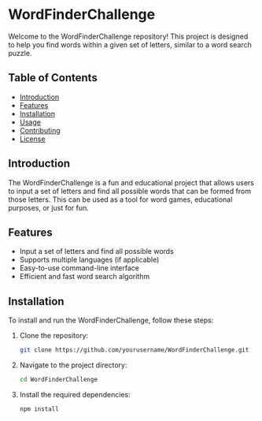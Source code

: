# WordFinderChallenge

Welcome to the WordFinderChallenge repository! This project is designed to help you find words within a given set of letters, similar to a word search puzzle.

## Table of Contents

- [Introduction](#introduction)
- [Features](#features)
- [Installation](#installation)
- [Usage](#usage)
- [Contributing](#contributing)
- [License](#license)

## Introduction

The WordFinderChallenge is a fun and educational project that allows users to input a set of letters and find all possible words that can be formed from those letters. This can be used as a tool for word games, educational purposes, or just for fun.

## Features

- Input a set of letters and find all possible words
- Supports multiple languages (if applicable)
- Easy-to-use command-line interface
- Efficient and fast word search algorithm

## Installation

To install and run the WordFinderChallenge, follow these steps:

1. Clone the repository:
    ```sh
    git clone https://github.com/yourusername/WordFinderChallenge.git
    ```
2. Navigate to the project directory:
    ```sh
    cd WordFinderChallenge
    ```
3. Install the required dependencies:
    ```sh
    npm install
    ```

